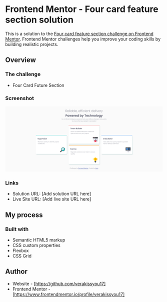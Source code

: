 # Frontend Mentor - Four card feature section solution

This is a solution to the [Four card feature section challenge on Frontend Mentor](https://www.frontendmentor.io/challenges/four-card-feature-section-weK1eFYK). Frontend Mentor challenges help you improve your coding skills by building realistic projects.

## Overview

### The challenge

- Four Card Future Section

### Screenshot

![](./images/Firefox_Screenshot_2024-02-06T13-09-52.129Z.png)

### Links

- Solution URL: [Add solution URL here]
- Live Site URL: [Add live site URL here]

## My process

### Built with

- Semantic HTML5 markup
- CSS custom properties
- Flexbox
- CSS Grid

## Author

- Website - [https://github.com/verakissyou17]
- Frontend Mentor - [https://www.frontendmentor.io/profile/verakissyou17]
